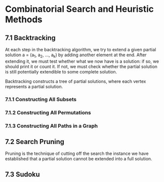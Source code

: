 Combinatorial Search and Heuristic Methods
==========================================

7.1 Backtracking
----------------

At each step in the backtracking algorithm, we try to extend a given partial solution a = (a<sub>1</sub>, a<sub>2</sub>, ..., a<sub>k</sub>) by adding another element at the end. After extending it, we must test whether what we now have is a solution: if so, we should print it or count it. If not, we must check whether the partial solution is still potentially extendible to some complete solution.

Backtracking constructs a tree of partial solutions, where each vertex represents a partial solution.

### 7.1.1 Constructing All Subsets

### 7.1.2 Constructing All Permutations

### 7.1.3 Constructing All Paths in a Graph

7.2 Search Pruning
------------------

Pruning is the technique of cutting off the search the instance we have established that a partial solution cannot be extended into a full solution.

7.3 Sudoku
----------


